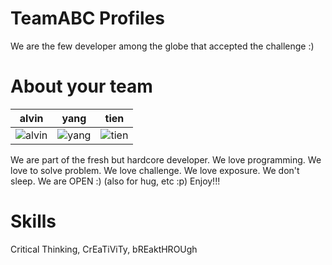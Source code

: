 TeamABC Profiles
================
We are the few developer among the globe that accepted the challenge :)


About your team
===========================
| alvin | yang | tien |
|--- |--- |--- |
| ![alvin](https://farm8.staticflickr.com/7505/15333562263_a7d5dfb1da_n.jpg) | ![yang](https://farm8.staticflickr.com/7489/15953185125_cf8afbba46_n.jpg) | ![tien](https://farm8.staticflickr.com/7473/15767155129_db1bba3e10_n.jpg) | 

We are part of the fresh but hardcore developer.
We love programming.
We love to solve problem.
We love challenge.
We love exposure.
We don't sleep.
We are OPEN :) (also for hug, etc :p)
Enjoy!!!

Skills
=======
Critical Thinking, CrEaTiViTy, bREaktHROUgh
